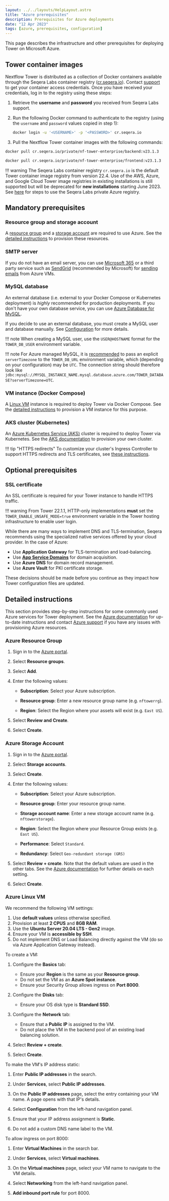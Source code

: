 ```yaml
---
layout: ../../layouts/HelpLayout.astro
title: "Azure prerequisites"
description: Prerequisites for Azure deployments
date: "12 Apr 2023"
tags: [azure, prerequisites, configuration]
---
```


This page describes the infrastructure and other prerequisites for deploying Tower on Microsoft Azure.

## Tower container images

Nextflow Tower is distributed as a collection of Docker containers available through the Seqera Labs
container registry ([cr.seqera.io](https://cr.seqera.io)). Contact [support](https://support.seqera.io) to get your container access credentials. Once you have received your credentials, log in to the registry using these steps:

1. Retrieve the **username** and **password** you received from Seqera Labs support.

2. Run the following Docker command to authenticate to the registry (using the `username` and `password` values copied in step 1):

    ```bash
    docker login -u '<USERNAME>' -p '<PASSWORD>' cr.seqera.io
    ```

3. Pull the Nextflow Tower container images with the following commands:

```bash
docker pull cr.seqera.io/private/nf-tower-enterprise/backend:v23.1.3

docker pull cr.seqera.io/private/nf-tower-enterprise/frontend:v23.1.3
```

<!-- prettier-ignore-start -->
!!! warning
    The Seqera Labs container registry `cr.seqera.io` is the default Tower container image registry from version 22.4. Use of the AWS, Azure, and Google Cloud Tower image registries in existing installations is still supported but will be deprecated for **new installations** starting June 2023. See [here](../advanced-topics/tower-container-images.md) for steps to use the Seqera Labs private Azure registry. 
<!-- prettier-ignore-end --> 

## Mandatory prerequisites

### Resource group and storage account

A [resource group](https://docs.microsoft.com/en-us/azure/azure-resource-manager/management/manage-resource-groups-portal) and a [storage account](https://docs.microsoft.com/en-us/azure/storage/common/storage-account-overview) are required to use Azure. See the [detailed instructions](#detailed-instructions) to provision these resources.

### SMTP server

If you do not have an email server, you can use [Microsoft 365](https://docs.microsoft.com/en-us/exchange/mail-flow-best-practices/how-to-set-up-a-multifunction-device-or-application-to-send-email-using-microsoft-365-or-office-365) or a third party service such as [SendGrid](https://docs.sendgrid.com/for-developers/partners/microsoft-azure-2021) (recommended by Microsoft) for [sending emails](https://docs.microsoft.com/en-us/azure/virtual-network/troubleshoot-outbound-smtp-connectivity#recommended-method-of-sending-email) from Azure VMs.

### MySQL database

An external database (i.e. external to your Docker Compose or Kubernetes deployment) is _highly_ recommended for production deployments. If you don't have your own database service, you can use [Azure Database for MySQL](https://docs.microsoft.com/en-us/azure/mysql/quickstart-create-mysql-server-database-using-azure-portal).

If you decide to use an external database, you must create a MySQL user and database manually. See [Configuration](../configuration/database_and_redis.md) for more details.

<!-- prettier-ignore-start -->
!!! note
    When creating a MySQL user, use the `USER@HOSTNAME` format for the `TOWER_DB_USER` environment variable.

!!! note
    For Azure managed MySQL, it is [recommended](https://docs.microsoft.com/en-us/azure/mysql/connect-java#prepare-a-configuration-file-to-connect-to-azure-database-for-mysql) to pass an explicit `serverTimezone` to the `TOWER_DB_URL` environment variable, which (depending on your configuration) may be `UTC`. The connection string should therefore look like `jdbc:mysql://MYSQL_INSTANCE_NAME.mysql.database.azure.com/TOWER_DATABASE?serverTimezone=UTC`.
<!-- prettier-ignore-end -->

### VM instance (Docker Compose)

A [Linux VM](https://azure.microsoft.com/en-us/services/virtual-machines/) instance is required to deploy Tower via Docker Compose. See the [detailed instructions](#detailed-instructions) to provision a VM instance for this purpose.

### AKS cluster (Kubernetes)

An [Azure Kubernetes Service (AKS)](https://docs.microsoft.com/en-us/azure/aks/kubernetes-walkthrough-portal) cluster is required to deploy Tower via Kubernetes. See the [AKS documentation](https://learn.microsoft.com/en-us/azure/architecture/aws-professional/eks-to-aks/) to provision your own cluster.

<!-- prettier-ignore-start -->
!!! tip "HTTPS redirects"
    To customize your cluster's Ingress Controller to support HTTPS redirects and TLS certificates, see [these instructions](https://azure.github.io/application-gateway-kubernetes-ingress/).
<!-- prettier-ignore-end -->

## Optional prerequisites

### SSL certificate

An SSL certificate is required for your Tower instance to handle HTTPS traffic.

<!-- prettier-ignore-start -->
!!! warning
    From Tower 22.1.1, HTTP-only implementations **must** set the `TOWER_ENABLE_UNSAFE_MODE=true` environment variable in the Tower hosting infrastructure to enable user login.
<!-- prettier-ignore-end -->

While there are many ways to implement DNS and TLS-termination, Seqera recommends using the specialized native services offered by your cloud provider. In the case of Azure:

-   Use **Application Gateway** for TLS-termination and load-balancing.
-   Use [**App Service Domains**](https://docs.microsoft.com/en-us/azure/dns/dns-overview) for domain acquisition.
-   Use **Azure DNS** for domain record management.
-   Use **Azure Vault** for PKI certificate storage.

These decisions should be made before you continue as they impact how Tower configuration files are updated.

<!-- To do: Write section on this. Use Application Gateway. Blurb about why  -->

<!-- ? Where to get from? [Free managed cert through App Service. Can generate own. Can buy from Azure (via GoDaddy). Store in Azure Key Vault](https://docs.microsoft.com/en-us/azure/app-service/configure-ssl-certificate) -->
<!-- ### Option 1: Microsoft-Specific -->
<!-- ? This is? [Application Gateway with TLS](https://docs.microsoft.com/en-us/azure/application-gateway/create-ssl-portal), [Application Gateway DNS](https://docs.microsoft.com/en-us/azure/application-gateway/application-gateway-faq), route traffic via DNS system (Route53/Azure DNS) -->

<!-- App service seems to offer DNS and certs but appears to be a full deployment solution - no need for the VM. -->
<!-- URL xxxxx.azurewebsites.net -> seems to allow custom domains (can buy from Azure) -->

## Detailed instructions

This section provides step-by-step instructions for some commonly used Azure services for Tower deployment. See the [Azure documentation](https://docs.microsoft.com/en-us/azure/?product=popular) for up-to-date instructions and contact [Azure support](https://support.microsoft.com/en-us/topic/contact-microsoft-azure-support-2315e669-8b1f-493b-5fb1-d88a8736ffe4) if you have any issues with provisioning Azure resources.

### Azure Resource Group

1. Sign in to the [Azure portal](https://portal.azure.com).

2. Select **Resource groups**.

3. Select **Add**.

4. Enter the following values:

    - **Subscription**: Select your Azure subscription.

    - **Resource group**: Enter a new resource group name (e.g. `nftowerrg`).

    - **Region**: Select the Region where your assets will exist (e.g. `East US`).

5. Select **Review and Create**.

6. Select **Create**.

### Azure Storage Account

1. Sign in to the [Azure portal](https://portal.azure.com).

2. Select **Storage accounts**.

3. Select **Create**.

4. Enter the following values:

    - **Subscription**: Select your Azure subscription.

    - **Resource group**: Enter your resource group name.

    - **Storage account name**: Enter a new storage account name (e.g. `nftowerstorage`).

    - **Region**: Select the Region where your Resource Group exists (e.g. `East US`).

    - **Performance**: Select `Standard`.

    - **Redundancy**: Select `Geo-redundant storage (GRS)`

5. Select **Review + create**. Note that the default values are used in the other tabs. See the [Azure documentation](https://docs.microsoft.com/en-ca/azure/storage/common/storage-account-create?tabs=azure-portal#create-a-storage-account-1) for further details on each setting.

6. Select **Create**.

### Azure Linux VM

We recommend the following VM settings:

1. Use **default values** unless otherwise specified.
2. Provision at least **2 CPUS** and **8GB RAM**.
3. Use the **Ubuntu Server 20.04 LTS - Gen2** image.
4. Ensure your VM is **accessible by SSH**.
5. Do not implement DNS or Load Balancing directly against the VM (do so via Azure Application Gateway instead).

To create a VM:

1. Configure the **Basics** tab:

    - Ensure your **Region** is the same as your **Resource group**.
    - Do not set the VM as an **Azure Spot instance**.
    - Ensure your Security Group allows ingress on **Port 8000**.

2. Configure the **Disks** tab:

    - Ensure your OS disk type is **Standard SSD**.

3. Configure the **Network** tab:

    - Ensure that a **Public IP** is assigned to the VM.
    - Do not place the VM in the backend pool of an existing load balancing solution.

4. Select **Review + create**.

5. Select **Create**.

To make the VM's IP address static:

1. Enter **Public IP addresses** in the search.

2. Under **Services**, select **Public IP addresses**.

3. On the **Public IP addresses** page, select the entry containing your VM name. A page opens with that IP's details.

4. Select **Configuration** from the left-hand navigation panel.

5. Ensure that your IP address assignment is **Static**.

6. Do not add a custom DNS name label to the VM.

To allow ingress on port 8000:

1. Enter **Virtual Machines** in the search bar.

2. Under **Services**, select **Virtual machines**.

3. On the **Virtual machines** page, select your VM name to navigate to the VM details.

4. Select **Networking** from the left-hand navigation panel.

5. **Add inbound port rule** for port 8000.

